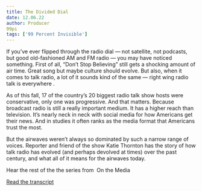 ```yaml
---
title: The Divided Dial
date: 12.06.22
author: Producer
99pi
tags: ['99 Percent Invisible']
---
```


If you’ve ever flipped through the radio dial — not satellite, not podcasts, but good old-fashioned AM and FM radio — you may have noticed something. First of all, “Don’t Stop Believing” still gets a shocking amount of air time. Great song but maybe culture should evolve. But also, when it comes to talk radio, a lot of it sounds kind of the same — right wing radio talk is 
everywhere
.


As of this fall, 17 of the country’s 20 biggest radio talk show hosts were conservative, only one was progressive. And that matters. Because broadcast radio is still a really important medium. It has a higher reach than television. It’s nearly neck in neck with social media for how Americans get their news. And in studies it often ranks as the media format that Americans trust the most.


But the airwaves weren’t always so dominated by such a narrow range of voices. Reporter and friend of the show Katie Thornton has the story of how talk radio has evolved (and perhaps devolved at times) over the past century, and what all of it means for the airwaves today.


Hear the rest of the the series from 
On the Media

[Read the transcript](./The_Divided_Dial_transcript.md)